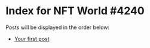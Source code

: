 # Index for NFT World #4240
Posts will be displayed in the order below:

- [Your first post](./001-first.md)


